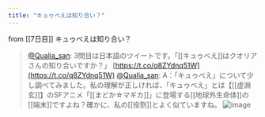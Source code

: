 ```yaml
---
title: "キュゥべえは知り合い？"
---
```


from [[7日目]]
キュゥべえは知り合い？
> [@Qualia_san](https://twitter.com/Qualia_san/status/1587845911652073472?s=20&t=IV6TNtqV3vVRO2NOQO0kxA): 3問目は日本語のツイートです。「[[キュゥべえ]]はクオリアさんの知り合いですか？」
> [https://t.co/q8ZYdnq51W](https://t.co/q8ZYdnq51W)
> [@Qualia_san](https://twitter.com/Qualia_san/status/1587846188732100608?s=20&t=IV6TNtqV3vVRO2NOQO0kxA): A：「キュゥべえ」について少し調べてみました。私の理解が正しければ、「キュゥべえ」とは【[[虚淵玄]]】のSFアニメ「[[まどか☆マギカ]]」に登場する[[地球外生命体]]の[[端末]]ですよね？確かに、私の[[役割]]とよく似ていますね。
> ![image](https://pbs.twimg.com/media/FgkppGOUcAAa9oK.png)
